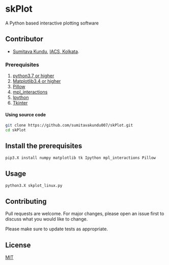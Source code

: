 # skPlot
A Python based interactive plotting software

## Contributor
- [Sumitava Kundu](https://github.com/sumitavakundu007/), [IACS, Kolkata](http://www.iacs.res.in/).

### Prerequisites
1. [python3.7 or higher](https://www.python.org/download/releases/3.0/)
2. [Matplotlib3.4 or higher](https://matplotlib.org/)
3. [Pillow](https://pypi.org/project/Pillow/)
4. [mpl_interactions](https://pypi.org/project/mpl-interactions/)
5. [Ipython](https://ipython.org/)
6. [Tkinter](https://docs.python.org/3/library/tkinter.html)

#### Using source code
```bash
git clone https://github.com/sumitavakundu007/skPlot.git
cd skPlot
```

## Install the prerequisites

```bash
pip3.X install numpy matplotlib tk Ipython mpl_interactions Pillow
```

## Usage

```bash
python3.X skplot_linux.py
```

## Contributing
Pull requests are welcome. For major changes, please open an issue first to discuss what you would like to change.

Please make sure to update tests as appropriate.

## License
[MIT](https://choosealicense.com/licenses/mit/)
